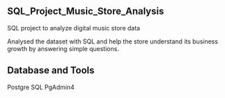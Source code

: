 ## SQL_Project_Music_Store_Analysis

SQL project to analyze digital music store data 

Analysed the dataset with SQL and help the store understand its business growth by answering simple questions.


## Database and Tools

Postgre SQL
PgAdmin4
